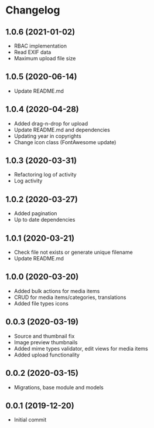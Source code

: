 Changelog
=========

## 1.0.6 (2021-01-02)
 * RBAC implementation
 * Read EXIF data
 * Maximum upload file size
 
## 1.0.5 (2020-06-14)
 * Update README.md
 
## 1.0.4 (2020-04-28)
 * Added drag-n-drop for upload
 * Update README.md and dependencies
 * Updating year in copyrights
 * Change icon class (FontAwesome update)
 
## 1.0.3 (2020-03-31)
 * Refactoring log of activity
 * Log activity

## 1.0.2 (2020-03-27)
 * Added pagination
 * Up to date dependencies
 
## 1.0.1 (2020-03-21)
 * Check file not exists or generate unique filename
 * Update README.md

## 1.0.0 (2020-03-20)
 * Added bulk actions for media items
 * CRUD for media items/categories, translations
 * Added file types icons
 
## 0.0.3 (2020-03-19)
 * Source and thumbnail fix
 * Image preview thumbnails
 * Added mime types validator, edit views for media items
 * Added upload functionality
 
## 0.0.2 (2020-03-15)
 * Migrations, base module and models
 
## 0.0.1 (2019-12-20)
 * Initial commit